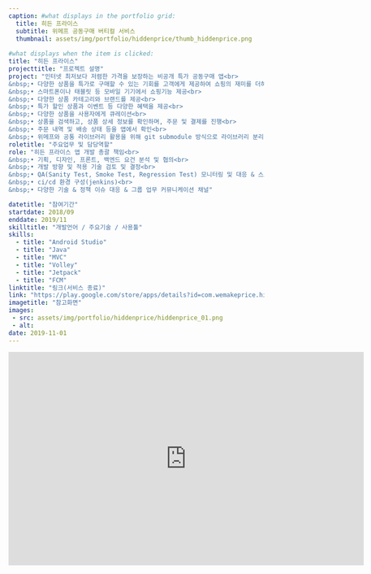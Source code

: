 ```yaml
---
caption: #what displays in the portfolio grid:
  title: 히든 프라이스
  subtitle: 위메프 공동구매 버티컬 서비스
  thumbnail: assets/img/portfolio/hiddenprice/thumb_hiddenprice.png
  
#what displays when the item is clicked:
title: "히든 프라이스"
projecttitle: "프로젝트 설명"
project: "인터넷 최저보다 저렴한 가격을 보장하는 비공개 특가 공동구매 앱<br>
&nbsp;• 다양한 상품을 특가로 구매할 수 있는 기회를 고객에게 제공하여 쇼핑의 재미를 더하는 공동구매 버티컬 서비스<br>
&nbsp;• 스마트폰이나 태블릿 등 모바일 기기에서 쇼핑기능 제공<br>
&nbsp;• 다양한 상품 카테고리와 브랜드를 제공<br>
&nbsp;• 특가 할인 상품과 이벤트 등 다양한 혜택을 제공<br>
&nbsp;• 다양한 상품을 사용자에게 큐레이션<br>
&nbsp;• 상품을 검색하고, 상품 상세 정보를 확인하며, 주문 및 결제를 진행<br>
&nbsp;• 주문 내역 및 배송 상태 등을 앱에서 확인<br>
&nbsp;• 위메프와 공통 라이브러리 활용을 위해 git submodule 방식으로 라이브러리 분리 후 개발"
roletitle: "주요업무 및 담당역할"
role: "히든 프라이스 앱 개발 총괄 책임<br>
&nbsp;• 기획, 디자인, 프론트, 백엔드 요건 분석 및 협의<br>
&nbsp;• 개발 방향 및 적용 기술 검토 및 결정<br>
&nbsp;• QA(Sanity Test, Smoke Test, Regression Test) 모니터링 및 대응 & 스토어 배포 관리<br>
&nbsp;• ci/cd 환경 구성(jenkins)<br>
&nbsp;• 다양한 기술 & 정책 이슈 대응 & 그룹 업무 커뮤니케이션 채널"

datetitle: "참여기간"
startdate: 2018/09
enddate: 2019/11
skilltitle: "개발언어 / 주요기술 / 사용툴"
skills:
  - title: "Android Studio"
  - title: "Java"
  - title: "MVC"
  - title: "Volley"
  - title: "Jetpack"
  - title: "FCM"
linktitle: "링크(서비스 종료)"
link: "https://play.google.com/store/apps/details?id=com.wemakeprice.hiddenprice"
imagetitle: "참고화면"
images:
 - src: assets/img/portfolio/hiddenprice/hiddenprice_01.png
 - alt: 
date: 2019-11-01
---
```

<center>
  <iframe width="700" height="420" src="https://www.youtube.com/embed/4Dr6i7MMapU" title="YouTube video player" frameborder="0" allow="accelerometer; autoplay; clipboard-write; encrypted-media; gyroscope; picture-in-picture; web-share" allowfullscreen></iframe>
</center>